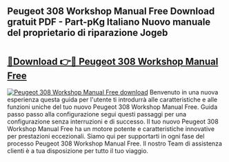 ## Peugeot 308 Workshop Manual Free Download gratuit PDF - Part-pKg Italiano Nuovo manuale del proprietario di riparazione Jogeb

# <h2><a href="http://dfa5ys.blite.top/?on=Peugeot+308+Workshop+Manual+Free">🔗Download 👉🔴 Peugeot 308 Workshop Manual Free</a></h2>

[![Peugeot 308 Workshop Manual Free download](https://i.imgur.com/lujVjoI.png)](http://dfa5ys.blite.top/?on=Peugeot+308+Workshop+Manual+Free)
Benvenuto in una nuova esperienza questa guida per l'utente ti introdurrà alle caratteristiche e alle funzioni uniche del tuo nuovo Peugeot 308 Workshop Manual Free. Guida passo passo alla configurazione segui questi passaggi per una configurazione senza interruzioni e di successo. Il tuo nuovo Peugeot 308 Workshop Manual Free ha un motore potente e caratteristiche innovative per prestazioni eccezionali. Siamo qui per supportarti in ogni fase del processo Peugeot 308 Workshop Manual Free. Il nostro Team di assistenza clienti è a tua disposizione per tutto il tuo viaggio.
